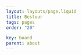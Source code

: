 ```yaml
---
layout: layouts/page.liquid
title: Bestuur
tags: pages
order: "20"

key: board
parent: about
---
```

